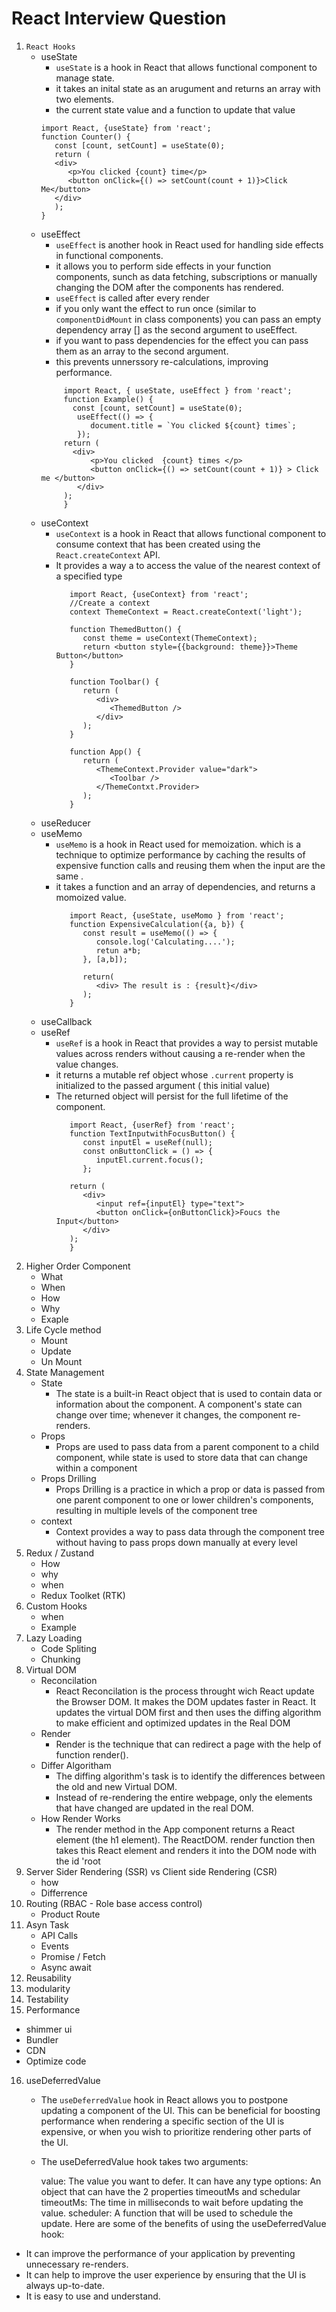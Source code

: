 # React Interview Question
1. ``` React Hooks ```
   - useState
     -  ```useState``` is a hook in React that allows functional component to manage state.
     -  it takes an inital state as an arugument and returns an array with two elements.
     -  the current state value and a function to update that value
     ```
     import React, {useState} from 'react';
     function Counter() {
        const [count, setCount] = useState(0);
        return (
        <div>
           <p>You clicked {count} time</p>
           <button onClick={() => setCount(count + 1)}>Click Me</button>
        </div>
        );
     }
     ```
   - useEffect
     - ```useEffect``` is another hook in React used for handling side effects in functional components.
     - it allows you to perform side effects in your function components, sunch as data fetching, subscriptions or manually changing the DOM after the components has rendered.
     - ```useEffect``` is called after every render
     - if you only want the effect to run once (similar to ```componentDidMount``` in class components) you can pass an empty dependency array [] as the second argument to useEffect.
     - if you want to pass dependencies for the effect you can pass them as an array to the second argument.
     - this prevents unnerssory re-calculations, improving performance.
     ```
          import React, { useState, useEffect } from 'react';
          function Example() {
            const [count, setCount] = useState(0);
             useEffect(() => {
                document.title = `You clicked ${count} times`;
             });
          return (
            <div>
                <p>You clicked  {count} times </p>
                <button onClick={() => setCount(count + 1)} > Click me </button>
             </div>
          );
          }
       ```
   - useContext
        - ```useContext``` is a hook in React that allows functional component to consume context that has been created using the ```React.createContext``` API.
        - It provides a way a to access the value of the nearest context of a specified type
          ```
             import React, {useContext} from 'react';
             //Create a context
             context ThemeContext = React.createContext('light');

             function ThemedButton() {
                const theme = useContext(ThemeContext);
                return <button style={{background: theme}}>Theme Button</button>
             }

             function Toolbar() {
                return (
                   <div>
                      <ThemedButton />
                   </div>
                );
             }

             function App() {
                return (
                   <ThemeContext.Provider value="dark">
                      <Toolbar />
                   </ThemeContxt.Provider>
                );
             }
          ```
   - useReducer
   - useMemo
     - ```useMemo``` is a hook in React used for memoization. which is a technique to optimize performance by caching the results of expensive function calls and reusing them when the
        input are the same .
      - it takes a function and an array of dependencies, and returns a momoized value.
        ```
           import React, {useState, useMomo } from 'react';
           function ExpensiveCalculation({a, b}) {
              const result = useMemo(() => {
                 console.log('Calculating....');
                 retun a*b;
              }, [a,b]);

              return(
                 <div> The result is : {result}</div>
              );
           }
        ```
   - useCallback
   - useRef
     - ```useRef``` is a hook in React that provides a way to persist mutable values across renders without causing a re-render when the value changes.
     - it returns a mutable ref object whose ```.current``` property is initialized to the passed argument ( this initial value)
     - The returned object will persist for the full lifetime of the component.
       ```
          import React, {userRef} from 'react';
          function TextInputwithFocusButton() {
             const inputEl = useRef(null);
             const onButtonClick = () => {
                inputEl.current.focus();
             };

          return (
             <div>
                <input ref={inputEl} type="text">
                <button onClick={onButtonClick}>Foucs the Input</button>
             </div>
          );
          }
       ```
2. Higher Order Component
   - What
   - When
   - How
   - Why
   - Exaple
3. Life Cycle method
   - Mount
   - Update
   - Un Mount
4. State Management
   - State
        - The state is a built-in React object that is used to contain data or information about the component. A component's state can change over time; whenever it changes, the                   component re-renders.
   - Props
        - Props are used to pass data from a parent component to a child component, while state is used to store data that can change within a component
   - Props Drilling
        - Props Drilling is a practice in which a prop or data is passed from one parent component to one or lower children's components, resulting in multiple levels of the component             tree
   - context
        - Context provides a way to pass data through the component tree without having to pass props down manually at every level
5. Redux / Zustand
   - How
   - why
   - when
   - Redux Toolket (RTK)
6. Custom Hooks
   - when
   - Example
7. Lazy Loading
   - Code Spliting
   - Chunking
8. Virtual DOM
   - Reconcilation
        - React Reconcilation is the process throught wich React update the Browser DOM. It makes the DOM updates faster in React.  It updates the virtual DOM first and then uses the             diffing algorithm to make efficient and optimized updates in the Real DOM
   - Render
        - Render is the technique that can redirect a page with the help of function render().
   - Differ Algoritham
        - The diffing algorithm's task is to identify the differences between the old and new Virtual DOM.
        - Instead of re-rendering the entire webpage, only the elements that have changed are updated in the real DOM.
   - How Render Works
        - The render method in the App component returns a React element (the h1 element). The ReactDOM. render function then takes this React element and renders it into the DOM node             with the id 'root
9. Server Sider Rendering (SSR) vs Client side Rendering (CSR)
    - how
    - Differrence
10. Routing (RBAC - Role base access control)
    - Product Route
11. Asyn Task
    - API Calls
    - Events
    - Promise / Fetch
    - Async await
12. Reusability
13. modularity
14. Testability
15. Performance
   - shimmer ui
   - Bundler
   - CDN
   - Optimize code
16. useDeferredValue
     - The `useDeferredValue` hook in React allows you to postpone updating a component of the UI. This can be beneficial for boosting performance when rendering a specific section of the UI is expensive, or when you wish to prioritize rendering other parts of the UI.
     - The useDeferredValue hook takes two arguments:

         value: The value you want to defer. It can have any type
         options: An object that can have the 2 properties timeoutMs and schedular
         timeoutMs: The time in milliseconds to wait before updating the value.
         scheduler: A function that will be used to schedule the update.
     Here are some of the benefits of using the useDeferredValue hook:

   - It can improve the performance of your application by preventing unnecessary re-renders.
   - It can help to improve the user experience by ensuring that the UI is always up-to-date.
   - It is easy to use and understand.
